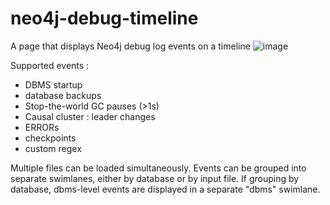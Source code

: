# neo4j-debug-timeline
A page that displays Neo4j debug log events on a timeline
![image](https://user-images.githubusercontent.com/45878183/153859228-6f94895a-a346-4d94-b40f-ca96bda93846.png)


Supported events :
* DBMS startup
* database backups
* Stop-the-world  GC pauses (>1s)
* Causal cluster : leader changes
* ERRORs
* checkpoints
* custom regex

Multiple files can be loaded simultaneously. Events can be grouped into separate swimlanes, either by database or by input file. If grouping by database, dbms-level events are displayed in a separate "dbms" swimlane.
